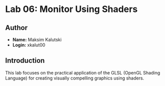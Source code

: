 # Lab 06: Monitor Using Shaders

## Author

- **Name:** Maksim Kalutski
- **Login:** xkalut00

## Introduction

This lab focuses on the practical application of the GLSL (OpenGL Shading Language) for creating visually compelling
graphics using shaders.

